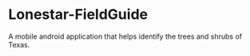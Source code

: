 Lonestar-FieldGuide
===================

A mobile android application that helps identify the trees and shrubs of Texas.